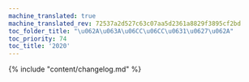 ```yaml
---
machine_translated: true
machine_translated_rev: 72537a2d527c63c07aa5d2361a8829f3895cf2bd
toc_folder_title: "\u062A\u063A\u06CC\u06CC\u0631\u0627\u062A"
toc_priority: 74
toc_title: '2020'
---
```


{% include "content/changelog.md" %}
